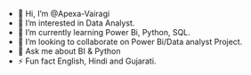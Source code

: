 - 👋 Hi, I’m @Apexa-Vairagi
- 👀 I’m interested in Data Analyst.
- 🌱 I’m currently learning Power Bi, Python, SQL.
- 💞️ I’m looking to collaborate on Power Bi/Data analyst Project.
- 💬 Ask me about BI & Python
- ⚡ Fun fact English, Hindi and Gujarati.


<!---
Apexa-Vairagi/Apexa-Vairagi is a ✨ special ✨ repository because its `README.md` (this file) appears on your GitHub profile.
You can click the Preview link to take a look at your changes.
--->
